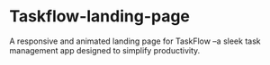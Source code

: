 # Taskflow-landing-page
A responsive and animated landing page for TaskFlow –a sleek task management app designed to simplify productivity.

